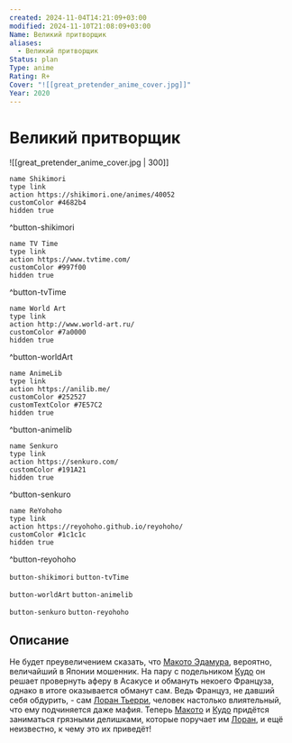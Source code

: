 ```yaml
---
created: 2024-11-04T14:21:09+03:00
modified: 2024-11-10T21:08:09+03:00
Name: Великий притворщик
aliases:
  - Великий притворщик
Status: plan
Type: anime
Rating: R+
Cover: "![[great_pretender_anime_cover.jpg]]"
Year: 2020
---
```


# Великий притворщик

![[great_pretender_anime_cover.jpg | 300]]

```button
name Shikimori
type link
action https://shikimori.one/animes/40052
customColor #4682b4
hidden true
```
^button-shikimori

```button
name TV Time
type link
action https://www.tvtime.com/
customColor #997f00
hidden true
```
^button-tvTime

```button
name World Art
type link
action http://www.world-art.ru/
customColor #7a0000
hidden true
```
^button-worldArt

```button
name AnimeLib
type link
action https://anilib.me/
customColor #252527
customTextColor #7E57C2
hidden true
```
^button-animelib

```button
name Senkuro
type link
action https://senkuro.com/
customColor #191A21
hidden true
```
^button-senkuro

```button
name ReYohoho
type link
action https://reyohoho.github.io/reyohoho/
customColor #1c1c1c
hidden true
```
^button-reyohoho

`button-shikimori` `button-tvTime`

`button-worldArt` `button-animelib`

`button-senkuro` `button-reyohoho`

## Описание

Не  будет преувеличением сказать, что [Макото Эдамура](https://shikimori.one/characters/177626-makoto-edamura), вероятно, величайший в Японии мошенник. На пару с подельником [Кудо](https://shikimori.one/characters/183242-kudou) он решает провернуть аферу в Асакусе и обмануть некоего Француза, однако в итоге оказывается обманут сам. Ведь Француз, не давший себя обдурить, - сам [Лоран Тьерри](https://shikimori.one/characters/177627-laurent-thierry), человек настолько влиятельный, что ему подчиняется даже мафия. Теперь [Макото](https://shikimori.one/characters/177626-makoto-edamura) и [Кудо](https://shikimori.one/characters/183242-kudou) придётся заниматься грязными делишками, которые поручает им [Лоран](https://shikimori.one/characters/177627-laurent-thierry), и ещё неизвестно, к чему это их приведёт!
